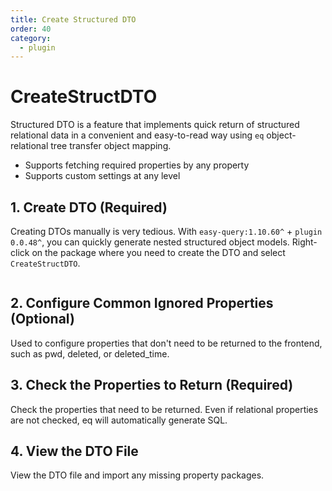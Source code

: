 ```yaml
---
title: Create Structured DTO
order: 40
category:
  - plugin
---
```


# CreateStructDTO
Structured DTO is a feature that implements quick return of structured relational data in a convenient and easy-to-read way using `eq` object-relational tree transfer object mapping.

- Supports fetching required properties by any property
- Supports custom settings at any level

## 1. Create DTO (Required)
Creating DTOs manually is very tedious. With `easy-query:1.10.60^` + `plugin 0.0.48^`, you can quickly generate nested structured object models.
Right-click on the package where you need to create the DTO and select `CreateStructDTO`.

<img :src="$withBase('/images/EQDTO1.jpg')">

## 2. Configure Common Ignored Properties (Optional)
Used to configure properties that don't need to be returned to the frontend, such as pwd, deleted, or deleted_time.
<img :src="$withBase('/images/EQDTO2.jpg')">
<img :src="$withBase('/images/EQDTO3.jpg')">
<img :src="$withBase('/images/EQDTO4.jpg')">

## 3. Check the Properties to Return (Required)
Check the properties that need to be returned. Even if relational properties are not checked, eq will automatically generate SQL.
<img :src="$withBase('/images/EQDTO5.jpg')">

## 4. View the DTO File
View the DTO file and import any missing property packages.
<img :src="$withBase('/images/EQDTO6.jpg')">

